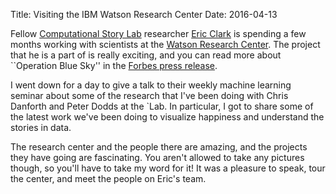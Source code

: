 Title: Visiting the IBM Watson Research Center
Date: 2016-04-13

Fellow [Computational Story Lab](http://compstorylab.org/) researcher [Eric Clark](http://www.uvm.edu/~eclark/) is spending a few months working with scientists at the [Watson Research Center]().
The project that he is a part of is really exciting, and you can read more about ``Operation Blue Sky'' in the [Forbes press release](http://www.forbes.com/sites/emilymullin/2016/04/07/pfizer-ibm-launch-ambitious-internet-of-things-for-parkinsons-research/#da9309c24d62).

I went down for a day to give a talk to their weekly machine learning seminar about some of the research that I've been doing with Chris Danforth and Peter Dodds at the `Lab.
In particular, I got to share some of the latest work we've been doing to visualize happiness and understand the stories in data.

The research center and the people there are amazing, and the projects they have going are fascinating.
You aren't allowed to take any pictures though, so you'll have to take my word for it!
It was a pleasure to speak, tour the center, and meet the people on Eric's team.

